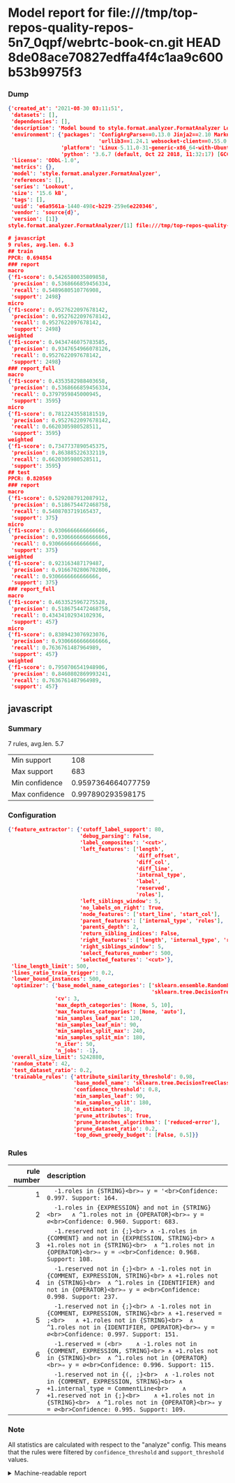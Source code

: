 # Model report for file:///tmp/top-repos-quality-repos-5n7_0qpf/webrtc-book-cn.git HEAD 8de08ace70827edffa4f4c1aa9c600b53b9975f3

### Dump

```json
{'created_at': '2021-08-30 03:11:51',
 'datasets': [],
 'dependencies': [],
 'description': 'Model bound to style.format.analyzer.FormatAnalyzer Lookout analyzer.',
 'environment': {'packages': 'ConfigArgParse==0.13.0 Jinja2==2.10 MarkupSafe==1.1.1 PyStemmer==1.3.0 PyYAML==5.1 Pympler==0.5 SQLAlchemy==1.2.10 SQLAlchemy-Utils==0.33.3 asdf==2.3.2 bblfsh==2.12.7 boto==2.49.0 boto3==1.9.130 botocore==1.12.130 cachetools==2.0.1 certifi==2019.3.9 chardet==3.0.4 clint==0.5.1 docker==3.7.0 docker-pycreds==0.4.0 dulwich==0.19.11 grpcio==1.19.0 grpcio-tools==1.19.0 humanfriendly==4.16.1 humanize==0.5.1 idna==2.8 jmespath==0.9.4 jsonschema==2.6.0 lookout-sdk==0.4.1 lookout-sdk-ml==0.19.0 lookout-style==0.2.0 lz4==2.1.6 modelforge==0.12.1 numpy==1.16.2 packaging==19.0 pandas==0.22.0 pip==19.0.3 protobuf==3.7.0 psycopg2-binary==2.7.5 pygtrie==2.3 pyparsing==2.3.1 python-dateutil==2.8.0 python-igraph==0.7.1.post6 pytz==2019.1 requests==2.21.0 requirements-parser==0.2.0 scikit-learn==0.20.1 scikit-optimize==0.5.2 scipy==1.2.1 semantic-version==2.6.0 setuptools==40.8.0 six==1.12.0 smart-open==1.8.1 sourced-ml==0.8.2 spdx==2.5.0 stringcase==1.2.0 tabulate==0.8.2 tqdm==4.31.1 '
                             'urllib3==1.24.1 websocket-client==0.55.0 xxhash==1.3.0',
                 'platform': 'Linux-5.11.0-31-generic-x86_64-with-Ubuntu-18.04-bionic',
                 'python': '3.6.7 (default, Oct 22 2018, 11:32:17) [GCC 8.2.0]'},
 'license': 'ODbL-1.0',
 'metrics': {},
 'model': 'style.format.analyzer.FormatAnalyzer',
 'references': [],
 'series': 'Lookout',
 'size': '15.6 kB',
 'tags': [],
 'uuid': 'e6a9561a-1440-498c-b229-259e6e220346',
 'vendor': 'source{d}',
 'version': [1]}
style.format.analyzer.FormatAnalyzer/[1] file:///tmp/top-repos-quality-repos-5n7_0qpf/webrtc-book-cn.git 8de08ace70827edffa4f4c1aa9c600b53b9975f3

# javascript
9 rules, avg.len. 6.3
## train
PPCR: 0.694854
### report
macro
{'f1-score': 0.5426580035809858,
 'precision': 0.5368666859456334,
 'recall': 0.5489680510776908,
 'support': 2498}
micro
{'f1-score': 0.9527622097678142,
 'precision': 0.9527622097678142,
 'recall': 0.9527622097678142,
 'support': 2498}
weighted
{'f1-score': 0.9434746075783585,
 'precision': 0.9347654966078126,
 'recall': 0.9527622097678142,
 'support': 2498}
### report_full
macro
{'f1-score': 0.4353582988403658,
 'precision': 0.5368666859456334,
 'recall': 0.3797959845000945,
 'support': 3595}
micro
{'f1-score': 0.7812243558181519,
 'precision': 0.9527622097678142,
 'recall': 0.6620305980528511,
 'support': 3595}
weighted
{'f1-score': 0.7347737890545375,
 'precision': 0.863885226332119,
 'recall': 0.6620305980528511,
 'support': 3595}
## test
PPCR: 0.820569
### report
macro
{'f1-score': 0.5292087912087912,
 'precision': 0.5186754472468758,
 'recall': 0.5408703719165437,
 'support': 375}
micro
{'f1-score': 0.9306666666666666,
 'precision': 0.9306666666666666,
 'recall': 0.9306666666666666,
 'support': 375}
weighted
{'f1-score': 0.923163487179487,
 'precision': 0.9166702806702806,
 'recall': 0.9306666666666666,
 'support': 375}
### report_full
macro
{'f1-score': 0.4633525967275528,
 'precision': 0.5186754472468758,
 'recall': 0.43434102934102936,
 'support': 457}
micro
{'f1-score': 0.8389423076923076,
 'precision': 0.9306666666666666,
 'recall': 0.7636761487964989,
 'support': 457}
weighted
{'f1-score': 0.7950706541948906,
 'precision': 0.8460802869993241,
 'recall': 0.7636761487964989,
 'support': 457}
```

## javascript
### Summary
7 rules, avg.len. 5.7

| | |
|-|-|
|Min support|108|
|Max support|683|
|Min confidence|0.9597364664077759|
|Max confidence|0.997890293598175|

### Configuration

```json
{'feature_extractor': {'cutoff_label_support': 80,
                       'debug_parsing': False,
                       'label_composites': '<cut>',
                       'left_features': ['length',
                                         'diff_offset',
                                         'diff_col',
                                         'diff_line',
                                         'internal_type',
                                         'label',
                                         'reserved',
                                         'roles'],
                       'left_siblings_window': 5,
                       'no_labels_on_right': True,
                       'node_features': ['start_line', 'start_col'],
                       'parent_features': ['internal_type', 'roles'],
                       'parents_depth': 2,
                       'return_sibling_indices': False,
                       'right_features': ['length', 'internal_type', 'reserved', 'roles'],
                       'right_siblings_window': 5,
                       'select_features_number': 500,
                       'selected_features': '<cut>'},
 'line_length_limit': 500,
 'lines_ratio_train_trigger': 0.2,
 'lower_bound_instances': 500,
 'optimizer': {'base_model_name_categories': ['sklearn.ensemble.RandomForestClassifier',
                                              'sklearn.tree.DecisionTreeClassifier'],
               'cv': 3,
               'max_depth_categories': [None, 5, 10],
               'max_features_categories': [None, 'auto'],
               'min_samples_leaf_max': 120,
               'min_samples_leaf_min': 90,
               'min_samples_split_max': 240,
               'min_samples_split_min': 180,
               'n_iter': 50,
               'n_jobs': -1},
 'overall_size_limit': 5242880,
 'random_state': 42,
 'test_dataset_ratio': 0.2,
 'trainable_rules': {'attribute_similarity_threshold': 0.98,
                     'base_model_name': 'sklearn.tree.DecisionTreeClassifier',
                     'confidence_threshold': 0.8,
                     'min_samples_leaf': 90,
                     'min_samples_split': 180,
                     'n_estimators': 10,
                     'prune_attributes': True,
                     'prune_branches_algorithms': ['reduced-error'],
                     'prune_dataset_ratio': 0.2,
                     'top_down_greedy_budget': [False, 0.5]}}
```

### Rules

| rule number | description |
|----:|:-----|
| 1 | `  -1.roles in {STRING}<br>⇒ y = '<br>Confidence: 0.997. Support: 164.` |
| 2 | `  -1.roles in {EXPRESSION} and not in {STRING}<br>	∧ ^1.roles not in {OPERATOR}<br>⇒ y = ∅<br>Confidence: 0.960. Support: 683.` |
| 3 | `  -1.reserved not in {;}<br>	∧ -1.roles in {COMMENT} and not in {EXPRESSION, STRING}<br>	∧ +1.roles not in {STRING}<br>	∧ ^1.roles not in {OPERATOR}<br>⇒ y = ⏎<br>Confidence: 0.968. Support: 108.` |
| 4 | `  -1.reserved not in {;}<br>	∧ -1.roles not in {COMMENT, EXPRESSION, STRING}<br>	∧ +1.roles not in {STRING}<br>	∧ ^1.roles in {IDENTIFIER} and not in {OPERATOR}<br>⇒ y = ∅<br>Confidence: 0.998. Support: 237.` |
| 5 | `  -1.reserved not in {;}<br>	∧ -1.roles not in {COMMENT, EXPRESSION, STRING}<br>	∧ +1.reserved = ;<br>	∧ +1.roles not in {STRING}<br>	∧ ^1.roles not in {IDENTIFIER, OPERATOR}<br>⇒ y = ∅<br>Confidence: 0.997. Support: 151.` |
| 6 | `  -1.reserved = (<br>	∧ -1.roles not in {COMMENT, EXPRESSION, STRING}<br>	∧ +1.roles not in {STRING}<br>	∧ ^1.roles not in {OPERATOR}<br>⇒ y = ∅<br>Confidence: 0.996. Support: 115.` |
| 7 | `  -1.reserved not in {(, ;}<br>	∧ -1.roles not in {COMMENT, EXPRESSION, STRING}<br>	∧ +1.internal_type = CommentLine<br>	∧ +1.reserved not in {;}<br>	∧ +1.roles not in {STRING}<br>	∧ ^1.roles not in {OPERATOR}<br>⇒ y = ∅<br>Confidence: 0.995. Support: 109.` |

### Note
All statistics are calculated with respect to the "analyze" config. This means that the rules were filtered by
`confidence_threshold` and `support_threshold` values.

<details>
    <summary>Machine-readable report</summary>
```json
{"javascript": {"avg_rule_len": 5.714285714285714, "max_conf": 0.997890293598175, "max_support": 683, "min_conf": 0.9597364664077759, "min_support": 108, "num_rules": 7}}
```
</details>
